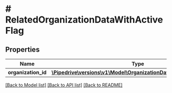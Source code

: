 # # RelatedOrganizationDataWithActiveFlag

## Properties

Name | Type | Description | Notes
------------ | ------------- | ------------- | -------------
**organization_id** | [**\Pipedrive\versions\v1\Model\OrganizationDataWithIdAndActiveFlag**](OrganizationDataWithIdAndActiveFlag.md) |  | [optional]

[[Back to Model list]](../../README.md#models) [[Back to API list]](../../README.md#endpoints) [[Back to README]](../../README.md)
